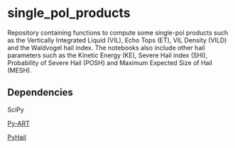 # single_pol_products
Repository containing functions to compute some single-pol products such as the Vertically Integrated Liquid (VIL), Echo Tops (ET), VIL Density (VILD) and the Waldvogel hail index.
The notebooks also include other hail parameters such as the Kinetic Energy (KE), Severe Hail index (SHI), Probability of Severe Hail (POSH) and Maximum Expected Size of Hail (MESH).

## Dependencies

SciPy

[Py-ART](https://github.com/ARM-DOE/pyart)

[PyHail](https://github.com/joshua-wx/pyhail)
